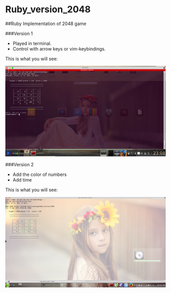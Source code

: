 # Ruby_version_2048

##Ruby Implementation of 2048 game

###Version 1

* Played in terminal.
* Control with arrow keys or vim-keybindings.

This is what you will see:

![My Desktop](./img/2048_1.png)

###Version 2

* Add the color of numbers 
* Add time

This is what you will see:

![My Desktop](./img/2048_2.png)

